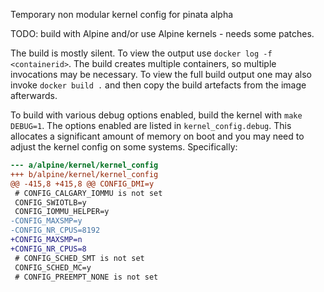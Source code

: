Temporary non modular kernel config for pinata alpha

TODO: build with Alpine and/or use Alpine kernels - needs some patches.

The build is mostly silent. To view the output use `docker log -f <containerid>`. The build creates multiple containers, so multiple
invocations may be necessary. To view the full build output one may also invoke `docker build .` and then copy the build artefacts from the image afterwards.

To build with various debug options enabled, build the kernel with
`make DEBUG=1`. The options enabled are listed in `kernel_config.debug`. This allocates a significant amount of memory on boot and you may need to adjust the kernel config on some systems. Specifically:
```diff
--- a/alpine/kernel/kernel_config
+++ b/alpine/kernel/kernel_config
@@ -415,8 +415,8 @@ CONFIG_DMI=y
 # CONFIG_CALGARY_IOMMU is not set
 CONFIG_SWIOTLB=y
 CONFIG_IOMMU_HELPER=y
-CONFIG_MAXSMP=y
-CONFIG_NR_CPUS=8192
+CONFIG_MAXSMP=n
+CONFIG_NR_CPUS=8
 # CONFIG_SCHED_SMT is not set
 CONFIG_SCHED_MC=y
 # CONFIG_PREEMPT_NONE is not set
```
